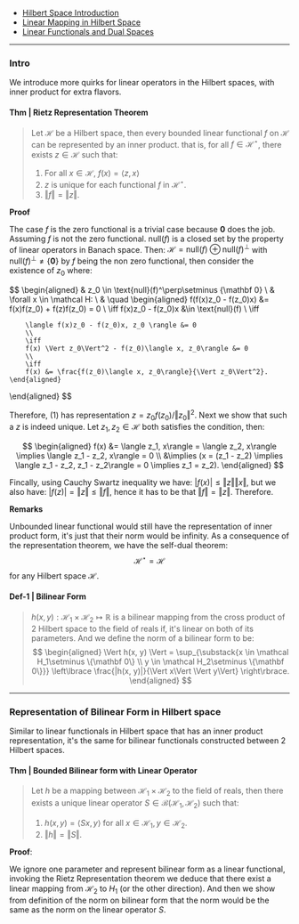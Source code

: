 - [Hilbert Space Introduction](Functional%20Spaces/Hilbert%20Space%20Introduction.md)
- [Linear Mapping in Hilbert Space](Linear%20Mapping%20in%20Hilbert%20Space.md)
- [Linear Functionals and Dual Spaces](Linear%20Functionals%20and%20Dual%20Spaces.md)

---
### **Intro**

We introduce more quirks for linear operators in the Hilbert spaces, with inner product for extra flavors. 


#### **Thm | Rietz Representation Theorem**
> Let $\mathcal H$ be a Hilbert space, then every bounded linear functional $f$ on $\mathcal H$ can be represented by an inner product. that is, for all $f \in \mathcal H^\star$, there exists $z \in \mathcal H$ such that: 
> 1. For all $x \in \mathcal H$, $f(x)  = \langle z, x\rangle$
> 2. $z$ is unique for each functional $f$ in $\mathcal H^\star$. 
> 3. $\Vert f \Vert = \Vert z\Vert$. 

**Proof**

The case $f$ is the zero functional is a trivial case because $\mathbf 0$ does the job. Assuming $f$ is not the zero functional. $\text{null}(f)$ is a closed set by the property of linear operators in Banach space. Then: $\mathcal H = \text{null}(f)\oplus \text{null}(f)^\perp$ with $\text{null}(f)^\perp \neq \{\mathbf 0 \}$ by $f$ being the non zero functional, then consider the existence of $z_0$ where: 

$$
\begin{aligned}
    & z_0 \in \text{null}(f)^\perp\setminus \{\mathbf 0\}
    \\
    & \forall x \in \mathcal H: 
    \\
    & \quad 
    \begin{aligned}
        f(f(x)z_0 - f(z_0)x) &= f(x)f(z_0) + f(z)f(z_0) = 0
        \\
        \iff
        f(x)z_0 - f(z_0)x &\in \text{null}(f)
        \\
        \iff 
        
        \langle f(x)z_0 - f(z_0)x, z_0 \rangle &= 0
        \\
        \iff 
        f(x) \Vert z_0\Vert^2 - f(z_0)\langle x, z_0\rangle &= 0
        \\
        \iff 
        f(x) &= \frac{f(z_0)\langle x, z_0\rangle}{\Vert z_0\Vert^2}. 
    \end{aligned}
\end{aligned}
$$

Therefore, (1) has representation $z = z_0f(z_0)/\Vert z_0\Vert^2$. Next we show that such a $z$ is indeed unique. Let $z_1, z_2 \in \mathcal H$ both satisfies the condition, then: 

$$
\begin{aligned}
    f(x) &= \langle z_1, x\rangle = \langle z_2, x\rangle 
    \implies 
    \langle z_1 - z_2, x\rangle = 0
    \\
    &\implies
    (x = (z_1 - z_2) \implies \langle z_1 - z_2, z_1 - z_2\rangle = 0 \implies z_1 = z_2). 
\end{aligned}
$$

Fincally, using Cauchy Swartz inequality we have: $|f(x)|\le \Vert z\Vert\Vert x\Vert$, but we also have: $|f(z)| = \Vert z\Vert \le \Vert f\Vert$, hence it has to be that $\Vert f\Vert = \Vert z\Vert$. Therefore. 

**Remarks**

Unbounded linear functional would still have the representation of inner product form, it's just that their norm would be infinity. As a consequence of the representation theorem, we have the self-dual theorem: 
$$
\mathcal H^\star =  \mathcal H
$$
for any Hilbert space $\mathcal H$. 


#### **Def-1 | Bilinear Form**
> $h(x, y): \mathcal H_1 \times \mathcal H_2\mapsto \mathbb R$ is a bilinear mapping from the cross product of 2 Hilbert space to the field of reals if, it's linear on both of its parameters. And we define the norm of a bilinear form to be: 
> $$
> \begin{aligned}
>     \Vert h(x, y) \Vert = 
>     \sup_{\substack{x \in \mathcal H_1\setminus \{\mathbf 0\} \\ y \in \mathcal H_2\setminus \{\mathbf 0\}}}    
>     \left\lbrace
>         \frac{|h(x, y)|}{\Vert x\Vert \Vert y\Vert}
>     \right\rbrace. 
> \end{aligned}
> $$


---
### **Representation of Bilinear Form in Hilbert space**

Similar to linear functionals in Hilbert space that has an inner product representation, it's the same for bilinear functionals constructed between 2 Hilbert spaces. 


#### **Thm | Bounded Bilinear form with Linear Operator**
> Let $h$ be a mapping between $\mathcal H_1 \times \mathcal H_2$ to the field of reals, then there exists a unique linear operator $S \in \mathcal B(\mathcal H_1, \mathcal H_2)$ such that: 
> 1. $h(x, y) = \langle S x, y\rangle$ for all $x\in \mathcal H_1, y \in \mathcal H_2$. 
> 2. $\Vert h\Vert = \Vert S\Vert$. 

**Proof**: 

We ignore one parameter and represent bilinear form as a linear functional, invoking the Rietz Representation theorem we deduce that there exist a linear mapping from $\mathcal H_2$ to $H_1$ (or the other direction). And then we show from definition of the norm on bilinear form that the norm would be the same as the norm on the linear operator $S$.